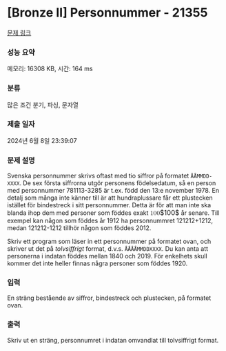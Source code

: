 # [Bronze II] Personnummer - 21355 

[문제 링크](https://www.acmicpc.net/problem/21355) 

### 성능 요약

메모리: 16308 KB, 시간: 164 ms

### 분류

많은 조건 분기, 파싱, 문자열

### 제출 일자

2024년 6월 8일 23:39:07

### 문제 설명

<p>Svenska personnummer skrivs oftast med tio siffror på formatet <code>ÅÅMMDD-XXXX</code>. De sex första siffrorna utgör personens födelsedatum, så en person med personnummer 781113-3285 är t.ex. född den 13:e november 1978. En detalj som många inte känner till är att hundraplussare får ett plustecken istället för bindestreck i sitt personnummer. Detta är för att man inte ska blanda ihop dem med personer som föddes exakt <mjx-container class="MathJax" jax="CHTML" style="font-size: 109%; position: relative;"><mjx-math class="MJX-TEX" aria-hidden="true"><mjx-mn class="mjx-n"><mjx-c class="mjx-c31"></mjx-c><mjx-c class="mjx-c30"></mjx-c><mjx-c class="mjx-c30"></mjx-c></mjx-mn></mjx-math><mjx-assistive-mml unselectable="on" display="inline"><math xmlns="http://www.w3.org/1998/Math/MathML"><mn>100</mn></math></mjx-assistive-mml><span aria-hidden="true" class="no-mathjax mjx-copytext">$100$</span></mjx-container> år senare. Till exempel kan någon som föddes år 1912 ha personnummret 121212+1212, medan 121212-1212 tillhör någon som föddes 2012. </p>

<p>Skriv ett program som läser in ett personnummer på formatet ovan, och skriver ut det på <em>tolvsiffrigt</em> format, d.v.s. <code>ÅÅÅÅMMDDXXXX</code>. Du kan anta att personerna i indatan föddes mellan 1840 och 2019. För enkelhets skull kommer det inte heller finnas några personer som föddes 1920. </p>

### 입력 

 <p>En sträng bestående av siffror, bindestreck och plustecken, på formatet ovan.</p>

### 출력 

 <p>Skriv ut en sträng, personnumret i indatan omvandlat till tolvsiffrigt format.</p>

